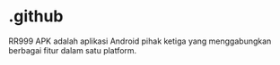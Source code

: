 # .github
RR999 APK adalah aplikasi Android pihak ketiga yang menggabungkan berbagai fitur dalam satu platform.
